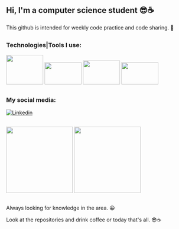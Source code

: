 ## Hi, I'm a computer science student 😎☕
 
 This github is intended for weekly code practice and code sharing. 🤗
 ##

 ### Technologies|Tools I use:
<img height="80" width="100" src="https://cdn.jsdelivr.net/gh/devicons/devicon/icons/jetbrains/jetbrains-original.svg" /> <img height="60" width="100" src="https://cdn.jsdelivr.net/gh/devicons/devicon/icons/java/java-original-wordmark.svg" /> <img height="65" width="100" src="https://cdn.jsdelivr.net/gh/devicons/devicon/icons/spring/spring-original-wordmark.svg" /> <img height="60" width="100" src="https://cdn.jsdelivr.net/gh/devicons/devicon/icons/git/git-plain-wordmark.svg" />
  
##
 ### My social media:

[![Linkedin](https://img.shields.io/badge/LinkedIn-0077B5?style=for-the-badge&logo=linkedin&logoColor=white)](https://www.linkedin.com/in/hanspeterdietiker)

 
##

<div>
<img height="180em" src="https://github-readme-stats.vercel.app/api?username=hanspeterdietiker&theme=aura&show_icons=true"/>

<img height="180em" src="https://github-readme-stats.vercel.app/api/top-langs/?username=hanspeterdietiker&layout=compact&langs_count=16&theme=aura"/>
</div>

##

Always looking for knowledge in the area. 😀

Look at the repositories and drink coffee or today that's all. 😎☕
